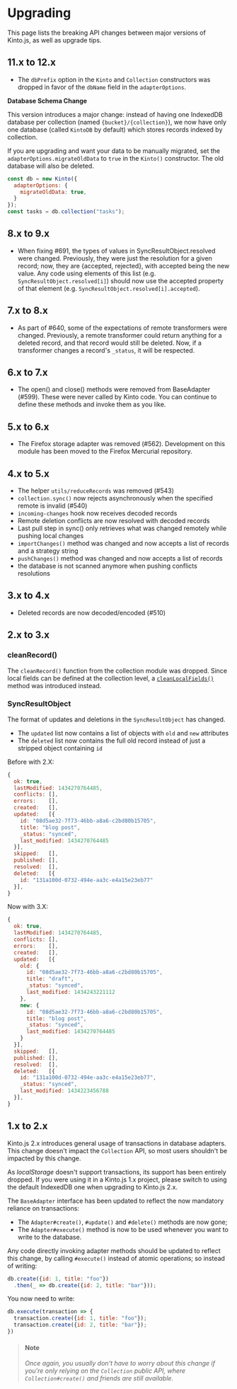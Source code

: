 # Upgrading

This page lists the breaking API changes between major versions of Kinto.js, as well as upgrade tips.

## 11.x to 12.x

* The `dbPrefix` option in the `Kinto` and `Collection` constructors was dropped in favor of the `dbName` field in the `adapterOptions`.

**Database Schema Change**

This version introduces a major change: instead of having one IndexedDB database per collection (named `{bucket}/{collection}`), we now have only one database (called `KintoDB` by default) which stores records indexed by collection.

If you are upgrading and want your data to be manually migrated, set the `adapterOptions.migrateOldData` to `true` in the `Kinto()` constructor.
The old database will also be deleted.

```js
const db = new Kinto({
  adapterOptions: {
    migrateOldData: true,
  }
});
const tasks = db.collection("tasks");
```

## 8.x to 9.x

* When fixing #691, the types of values in SyncResultObject.resolved were changed. Previously, they were just the resolution for a given record; now, they are {accepted, rejected}, with accepted being the new value. Any code using elements of this list (e.g. `SyncResultObject.resolved[i]`) should now use the accepted property of that element (e.g. `SyncResultObject.resolved[i].accepted`).

## 7.x to 8.x

* As part of #640, some of the expectations of remote transformers were changed. Previously, a remote transformer could return anything for a deleted record, and that record would still be deleted. Now, if a transformer changes a record's `_status`, it will be respected.

## 6.x to 7.x

* The open() and close() methods were removed from BaseAdapter (#599). These were never called by Kinto code. You can continue to define these methods and invoke them as you like.

## 5.x to 6.x

* The Firefox storage adapter was removed (#562). Development on this module has been moved to the Firefox Mercurial repository.

## 4.x to 5.x

* The helper `utils/reduceRecords` was removed (#543)
* `collection.sync()` now rejects asynchronously when the specified remote is invalid (#540)
* `incoming-changes` hook now receives decoded records
* Remote deletion conflicts are now resolved with decoded records
* Last pull step in sync() only retrieves what was changed remotely while pushing local changes
* `importChanges()` method was changed and now accepts a list of records and a strategy string
* `pushChanges()` method was changed and now accepts a list of records
* the database is not scanned anymore when pushing conflicts resolutions

## 3.x to 4.x

* Deleted records are now decoded/encoded (#510)

## 2.x to 3.x

### cleanRecord()

The `cleanRecord()` function from the collection module was dropped. Since local fields can be defined at the collection level, a [`cleanLocalFields()`](https://doc.esdoc.org/github.com/Kinto/kinto.js/class/src/collection.js~Collection.html#instance-method-cleanLocalFields) method was introduced instead.


### SyncResultObject

The format of updates and deletions in the `SyncResultObject` has changed.

* The `updated` list now contains a list of objects with `old` and `new` attributes
* The `deleted` list now contains the full old record instead of just a stripped object containing `id`

Before with 2.X:

```js
{
  ok: true,
  lastModified: 1434270764485,
  conflicts: [],
  errors:    [],
  created:   [],
  updated:   [{
    id: "08d5ae32-7f73-46bb-a8a6-c2bd80b15705",
    title: "blog post",
    _status: "synced",
    last_modified: 1434270764485
  }],
  skipped:   [],
  published: [],
  resolved:  [],
  deleted:   [{
    id: "131a100d-0732-494e-aa3c-e4a15e23eb77"
  }],
}
```

Now with 3.X:

```js
{
  ok: true,
  lastModified: 1434270764485,
  conflicts: [],
  errors:    [],
  created:   [],
  updated:   [{
    old: {
      id: "08d5ae32-7f73-46bb-a8a6-c2bd80b15705",
      title: "draft",
      _status: "synced",
      last_modified: 1434243221112
    },
    new: {
      id: "08d5ae32-7f73-46bb-a8a6-c2bd80b15705",
      title: "blog post",
      _status: "synced",
      last_modified: 1434270764485
    }
  }],
  skipped:   [],
  published: [],
  resolved:  [],
  deleted:   [{
    id: "131a100d-0732-494e-aa3c-e4a15e23eb77",
    _status: "synced",
    last_modified: 1434223456788
  }],
}
```


## 1.x to 2.x

Kinto.js 2.x introduces general usage of transactions in database adapters. This change doesn't impact the `Collection` API, so most users shouldn't be impacted by this change.

As *localStorage* doesn't support transactions, its support has been entirely dropped. If you were using it in a Kinto.js 1.x project, please switch to using the default IndexedDB one when upgrading to Kinto.js 2.x.

The `BaseAdapter` interface has been updated to reflect the now mandatory reliance on transactions:

- The `Adapter#create()`, `#update()` and `#delete()` methods are now gone;
- The `Adapter#execute()` method is now to be used whenever you want to write to the database.

Any code directly invoking adapter methods should be updated to reflect this change, by calling `#execute()` instead of atomic operations; so instead of writing:

```js
db.create({id: 1, title: "foo"})
  .then(_ => db.create({id: 2, title: "bar"}));
```

You now need to write:

```js
db.execute(transaction => {
  transaction.create({id: 1, title: "foo"});
  transaction.create({id: 2, title: "bar"});
})
```

> #### Note
>
> *Once again, you usually don't have to worry about this change if you're only relying on the `Collection` public API, where `Collection#create()` and friends are still available.*
